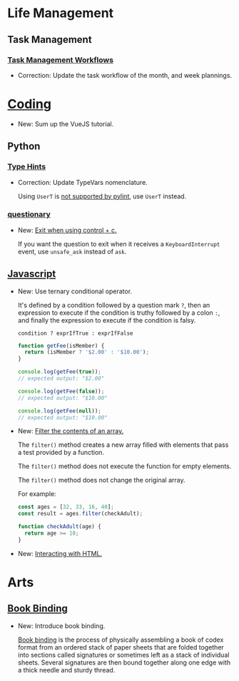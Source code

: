# Life Management

## Task Management

### [Task Management Workflows](task_workflows.md)

* Correction: Update the task workflow of the month, and week plannings.

# [Coding](vuejs.md)

* New: Sum up the VueJS tutorial.

## Python

### [Type Hints](type_hints.md)

* Correction: Update TypeVars nomenclature.

    Using `UserT` is [not supported by pylint](https://github.com/PyCQA/pylint/issues/6003), use `UserT` instead.

### [questionary](questionary.md)

* New: [Exit when using control + c.](questionary.md#exit-when-using-control-+-c)

    If you want the question to exit when it receives a `KeyboardInterrupt` event,
    use `unsafe_ask` instead of `ask`.

## [Javascript](javascript.md)

* New: Use ternary conditional operator.

    It's defined by a condition followed by a question mark `?`, then an
    expression to execute if the condition is truthy followed by a colon `:`, and
    finally the expression to execute if the condition is falsy.
    
    `condition ? exprIfTrue : exprIfFalse`
    
    ```javascript
    function getFee(isMember) {
      return (isMember ? '$2.00' : '$10.00');
    }
    
    console.log(getFee(true));
    // expected output: "$2.00"
    
    console.log(getFee(false));
    // expected output: "$10.00"
    
    console.log(getFee(null));
    // expected output: "$10.00"
    ```

* New: [Filter the contents of an array.](javascript.md#filter-the-contents-of-an-array)

    The `filter()` method creates a new array filled with elements that pass a test
    provided by a function.
    
    The `filter()` method does not execute the function for empty elements.
    
    The `filter()` method does not change the original array.
    
    For example:
    
    ```javascript
    const ages = [32, 33, 16, 40];
    const result = ages.filter(checkAdult);
    
    function checkAdult(age) {
      return age >= 18;
    }
    ```

* New: [Interacting with HTML.](javascript.md#interacting-with-html)

# Arts

## [Book Binding](book_binding.md)

* New: Introduce book binding.

    [Book binding](https://en.wikipedia.org/wiki/Bookbinding) is the process of
    physically assembling a book of codex format from an ordered stack of paper
    sheets that are folded together into sections called signatures or sometimes
    left as a stack of individual sheets. Several signatures are then bound together
    along one edge with a thick needle and sturdy thread.